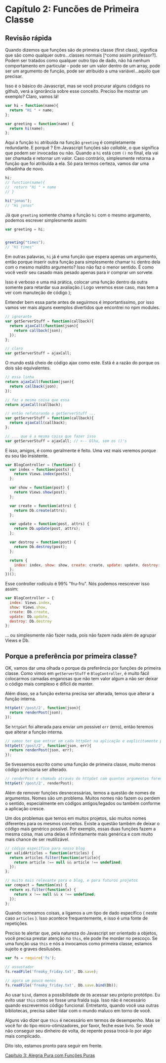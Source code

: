 # Capítulo 2: Funcões de Primeira Classe

## Revisão rápida

Quando dizemos que funções são de primeira classe (first class), significa que são como qualquer outro...classes normais [^como assim professor?]. Podem ser tratados como qualquer outro tipo de dado, não há nenhum comportamento em particular - pode ser um valor dentro de um array, pode ser um argumento de função, pode ser atribuido a uma variável...aquilo que precisar.

Isso é o básico do Javascript, mas se você procurar alguns códigos no github, verá a ignorância sobre esse conceito. Preciso lhe mostrar um exemplo? Claro, vamos lá!

```js
var hi = function(name){
  return "Hi " + name;
};

var greeting = function(name) {
  return hi(name);
};
```

Aqui a função `hi` atribuida na função `greeting` é completamente redundante. E porquê ? Em Javascript funções são *callable*, o que significa que podem ser invocadas ou não. Quando a `hi` está com `()` no final, ela vai ser chamada e retornar um valor. Caso contrário, simplesmente retorna a função que foi atribuída a ela.
Só para termos certeza, vamos dar uma olhadinha de novo.

```js
hi;
// function(name){
//  return "Hi " + name
// }

hi("jonas");
// "Hi jonas"
```

Já que `greeting` somente chama a função `hi` com o mesmo argumento, podemos escrever simplesmente assim:

```js
var greeting = hi;


greeting("times");
// "Hi times"
```

Em outras palavras, `hi` já é uma função que espera apenas um argumento, então porque inserir outra função para simplesmente chamar `hi` dentro dela com o mesmo maldito argumento? Isso não faz o menor sentido. É como você vestir seu casado mais pesado apenas para ir comprar um sorvete.

Isso é verboso e uma má prática, colocar uma função dentro da outra somente para retardar sua avaliação.( Logo veremos esse caso, mas tem a ver com manuteção de código );

Entender bem essa parte antes de seguirmos é importantissímo, por isso vamos ver mais alguns exemplos divertidos que encontrei no npm modules.

```js
// ignorante
var getServerStuff = function(callback){
  return ajaxCall(function(json){
    return callback(json);
  });
};

// claro
var getServerStuff = ajaxCall;
```

O mundo está cheio de código ajax como este. Está é a razão do porque os dois são equivalentes.

```js
// essa linha
return ajaxCall(function(json){
  return callback(json);
});

// faz a mesma coisa que essa
return ajaxCall(callback);

// então refatorando a getServerStuff ...
var getServerStuff = function(callback){
  return ajaxCall(callback);
};

// ... que é a mesma coisa que fazer isso
var getServerStuff = ajaxCall; // <-- Olha, sem os ()'s
```

E isso, amigos, é como geralmente é feito. Uma vez mais veremos porque eu sou tão insistente.

```js
var BlogController = (function() {
  var index = function(posts) {
    return Views.index(posts);
  };

  var show = function(post) {
    return Views.show(post);
  };

  var create = function(attrs) {
    return Db.create(attrs);
  };

  var update = function(post, attrs) {
    return Db.update(post, attrs);
  };

  var destroy = function(post) {
    return Db.destroy(post);
  };

  return {
    index: index, show: show, create: create, update: update, destroy: destroy
  };
})();
```
Esse controller rodículo é 99% "fru-fru". Nós podemos reescrever isso assim:

```js
var BlogController = {
  index: Views.index,
  show: Views.show,
  create: Db.create,
  update: Db.update,
  destroy: Db.destroy
};
```

... ou simplesmente não fazer nada, pois não fazem nada além de agrupar Views e Db.

## Porque a preferência por primeira classe?

OK, vamos dar uma olhada o porque da preferência por funções de primeira classe. Como vimos em `getServerStuff` e `BlogController`, é muito fácil colocarmos camadas enganosas que não tem valor algum a não ser deixar o código mais complexo e difícil de manter.

Além disso, se a função externa precisa ser alterada, temos que alterar a função interna.

```js
httpGet('/post/2', function(json){
  return renderPost(json);
});
```

Se `httpGet` foi alterada para enviar um possível `err` (erro), então teremos que alterar a função interna.

```js
// vamos ter que entrar em cada httpGet na aplicação e explicitamente passar a variável 'err'
httpGet('/post/2', function(json, err){
  return renderPost(json, err);
});
```

Se tivessemos escrito como uma função de primeira classe, muito menos código precisaria ser alterado.

```js
// renderPost é chamado através do httpGet com quantos argumentos forem necessários
httpGet('/post/2', renderPost);
```

Além de remover funções desnecessárias, temos a questão de nomes de argumentos. Nomes são um problema. Muitos nomes não fazem ou perdem o sentido, especialmente em códigos antigos/legados ou também conforme a aplicação cresce.

Um dos problemas que temos em muitos projetos, são muitos nomes diferentes para os mesmos conceitos. Existe a questão também de deixar o código mais genérico possível. Por exemplo, essas duas funções fazem a mesma coisa, mas uma delas é infinitamente mais genérica e com muito mais chance de ser reutilizável.

```js
// código específico para nosso blog
var validArticles = function(articles) {
  return articles.filter(function(article){
    return article !== null && article !== undefined;
  });
};

// muito mais relevante para o blog, e para futuros projetos
var compact = function(xs) {
  return xs.filter(function(x) {
    return x !== null && x !== undefined;
  });
};
```

Quando nomeamos coisas, a ligamos a um tipo de dado específico ( neste caso `articles` ). Isso acontece frequentemente, e isso é uma fonte de repetições.

Preciso te alertar que, pela natureza do Javascript ser orientado a objetos, você precisa prestar atenção no `this`, ele pode lhe morder no pescoço. Se uma função usa `this` e nós a invocamos como primeira classe, estamos sujeito e graves desilusões.

```js
var fs = require('fs');

// assustador
fs.readFile('freaky_friday.txt', Db.save);

// agora um pouco menos
fs.readFile('freaky_friday.txt', Db.save.bind(Db));

```

Ao usar `bind`, damos a possíbilidade de `Db` acessar seu próprio protótipo. Eu evito usar `this` como se fosse uma fralda suja. Isso não é necessário quando escrevermos código funcional. Entretanto, quando você usa outras bibliotecas, precisa saber lidar com o mundo maluco em torno de você.

Alguns vão dizer que `this` é necessário em termos de desempenho. Mas se você for do tipo micro-otimizadores, por favor, feche esse livro. Se você não conseguir seu dinheiro de volta, de repente possa trocá-lo por algo mais complicado.

Dito isto, estamos pronto para seguir em frente.

[Capítulo 3: Alegria Pura com Funções Puras](ch3-pt-BR.md)
